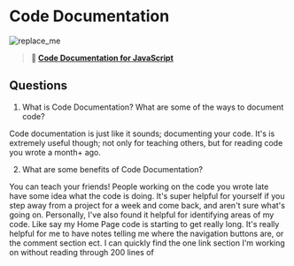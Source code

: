 # Code Documentation

![replace_me](https://codeworks.blob.core.windows.net/public/assets/img/illustrations/placeholder.svg)

> **📖 [Code Documentation for JavaScript](https://codeworksacademy.com/fs-student-guide/resources/wk7/02-JSDocs)**

## Questions

1. What is Code Documentation? What are some of the ways to document code?

Code documentation is just like it sounds; documenting your code. It's is extremely useful though; not only for teaching others, but for reading code you wrote a month+ ago.

2. What are some benefits of Code Documentation?

You can teach your friends! People working on the code you wrote late have some idea what the code is doing. It's super helpful for yourself if you step away from a project for a week and come back, and aren't sure what's going on.
Personally, I've also found it helpful for identifying areas of my code. Like say my Home Page code is starting to get really long. It's really helpful for me to have notes telling me where the navigation buttons are, or the comment section ect. I can quickly find the one link section I'm working on without reading through 200 lines of <template>.
It's been nice having commented out code in my projects for stuff that doesn't work, and leaving a note on why it didn't work so that I learn.

Knowing what something does in necessary.

3. How important is Code documentation and why?

I think it's really important, but I'm also a note taker.. While writing code for The Network and Tower I started to write notes all over the place for myself. In parts of Tower like the Home Page and Event Page, I left myself notes for each section on the page. Both before I mapped them out and after. It helped me find what I was working on quickly.

## Afternoon Assignment Link

**[Repo](https://github.com/rachel-gamble/Tower)**

Identify at least 1 takeaway from today's assignment

From lab today, I really learned that writing code takes forever. Average people who don't code have no idea how difficult and how much time it took for programmers to make their favorite websites and apps. I look at everything differently now. 

It was cool seeing Mick and Jeremy switch with front and back end, that must be a really nice workflow vs all the pressure on yourself. 
